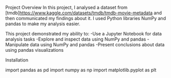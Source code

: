 Project Overview
In this project, I analysed a dataset from [tmdb]<https://www.kaggle.com/datasets/tmdb/tmdb-movie-metadata> and then communicated my findings about it.
I used Python libraries NumPy and pandas to make my analysis easier.

This project demonstrated my ability to:
-Use a Jupyter Notebook for data analysis tasks
-Explore and inspect data using NumPy and pandas
-Manipulate data using NumPy and pandas
-Present conclusions about data using pandas visualizations


Installation

import pandas as pd
import numpy as np
import matplotlib.pyplot as plt
